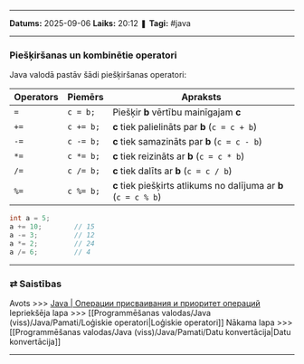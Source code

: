 ___

**Datums:** 2025-09-06
**Laiks:** 20:12
❚ **Tagi:** #java 

---
### Piešķiršanas un kombinētie operatori

Java valodā pastāv šādi piešķiršanas operatori:

| Operators | Piemērs   | Apraksts                                                         |
| --------- | --------- | ---------------------------------------------------------------- |
| `=`       | `c = b;`  | Piešķir **b** vērtību mainīgajam **c**                           |
| `+=`      | `c += b;` | **c** tiek palielināts par **b** (`c = c + b`)                   |
| `-=`      | `c -= b;` | **c** tiek samazināts par **b** (`c = c - b`)                    |
| `*=`      | `c *= b;` | **c** tiek reizināts ar **b** (`c = c * b`)                      |
| `/=`      | `c /= b;` | **c** tiek dalīts ar **b** (`c = c / b`)                         |
| `%=`      | `c %= b;` | **c** tiek piešķirts atlikums no dalījuma ar **b** (`c = c % b`) |

```java
int a = 5;
a += 10;        // 15
a -= 3;         // 12
a *= 2;         // 24
a /= 6;         // 4
```

---
### ⇄ Saistības

Avots >>> [Java \| Операции присваивания и приоритет операций](https://metanit.com/java/tutorial/2.15.php)
Iepriekšēja lapa >>> [[Programmēšanas valodas/Java (viss)/Java/Pamati/Loģiskie operatori|Loģiskie operatori]]
Nākama lapa >>> [[Programmēšanas valodas/Java (viss)/Java/Pamati/Datu konvertācija|Datu konvertācija]]

---